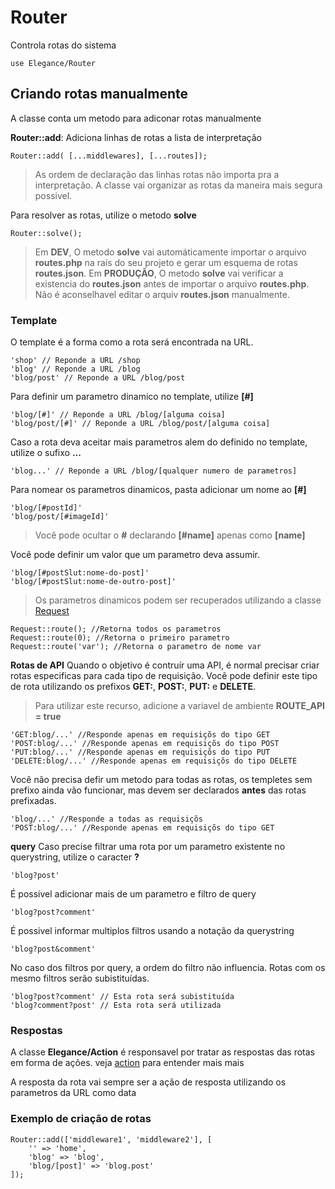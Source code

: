 # Router

Controla rotas do sistema

    use Elegance/Router

## Criando rotas manualmente

A classe conta um metodo para adiconar rotas manualmente

**Router::add**: Adiciona linhas de rotas a lista de interpretação

    Router::add( [...middlewares], [...routes]);

> As ordem de declaração das linhas rotas não importa pra a interpretação. A classe vai organizar as rotas da maneira mais segura possivel.

Para resolver as rotas, utilize o metodo **solve**

    Router::solve();

 > Em **DEV**, O metodo **solve** vai automáticamente importar o arquivo **routes.php** na raís do seu projeto e gerar um esquema de rotas **routes.json**.
 > Em **PRODUÇÃO**, O metodo **solve** vai verificar a existencia do **routes.json** antes de importar o arquivo **routes.php**.
 > Não é aconselhavel editar o arquiv **routes.json** manualmente.

### Template

O template é a forma como a rota será encontrada na URL.

    'shop' // Reponde a URL /shop
    'blog' // Reponde a URL /blog
    'blog/post' // Reponde a URL /blog/post

Para definir um parametro dinamico no template, utilize **[#]**

    'blog/[#]' // Reponde a URL /blog/[alguma coisa]
    'blog/post/[#]' // Reponde a URL /blog/post/[alguma coisa]

Caso a rota deva aceitar mais parametros alem do definido no template, utilize o sufixo **...**

    'blog...' // Reponde a URL /blog/[qualquer numero de parametros]

Para nomear os parametros dinamicos, pasta adicionar um nome ao **[#]**

    'blog/[#postId]'
    'blog/post/[#imageId]'

> Você pode ocultar o **#** declarando **[#name]** apenas como **[name]**

Você pode definir um valor que um parametro deva assumir.

    'blog/[#postSlut:nome-do-post]'
    'blog/[#postSlut:nome-de-outro-post]'

 > Os parametros dinamicos podem ser recuperados utilizando a classe [Request](https://github.com/php-elegance/server/blob/main/.doc/request.md)

    Request::route(); //Retorna todos os parametros
    Request::route(0); //Retorna o primeiro parametro
    Request::route('var'); //Retorna o parametro de nome var

**Rotas de API**
Quando o objetivo é contruír uma API, é normal precisar criar rotas especificas para cada tipo de requisição. Você pode definir este tipo de rota utilizando os prefixos **GET:**, **POST:**, **PUT:** e **DELETE**.

> Para utilizar este recurso, adicione a variavel de ambiente **ROUTE_API = true**

    'GET:blog/...' //Responde apenas em requisiçõs do tipo GET
    'POST:blog/...' //Responde apenas em requisiçõs do tipo POST
    'PUT:blog/...' //Responde apenas em requisiçõs do tipo PUT
    'DELETE:blog/...' //Responde apenas em requisiçõs do tipo DELETE

Você não precisa defir um metodo para todas as rotas, os templetes sem prefixo ainda vão funcionar, mas devem ser declarados **antes** das rotas prefixadas.

    'blog/...' //Responde a todas as requisiçõs
    'POST:blog/...' //Responde apenas em requisiçõs do tipo GET

**query**
Caso precise filtrar uma rota por um parametro existente no querystring, utilize o caracter **?**

    'blog?post'

É possivel adicionar mais de um parametro e filtro de query

    'blog?post?comment'

É possivel informar multiplos filtros usando a notação da querystring

    'blog?post&comment'

No caso dos filtros por query, a ordem do filtro não influencia. Rotas com os mesmo filtros serão subistituídas. 

    'blog?post?comment' // Esta rota será subistituída
    'blog?comment?post' // Esta rota será utilizada

### Respostas

A classe **Elegance/Action** é responsavel por tratar as respostas das rotas em forma de ações. veja [action](https://github.com/php-elegance/server/blob/main/.doc/action.md) para entender mais mais

A resposta da rota vai sempre ser a ação de resposta utilizando os parametros da URL como data

### Exemplo de criação de rotas

    Router::add(['middleware1', 'middleware2'], [
        '' => 'home',
        'blog' => 'blog',
        'blog/[post]' => 'blog.post'
    ]);
